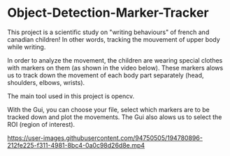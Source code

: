 # Object-Detection-Marker-Tracker

This project is a scientific study on "writing behaviours" of french and canadian children! 
In other words, tracking the mouvement of upper body while writing. 

In order to analyze the movement, the children are wearing special clothes with markers on them (as shown in the video below). These markers alows us to track down the movement of each body part separately (head, shoulders, elbows, wrists). 

The main tool used in this project is opencv. 

With the Gui, you can choose your file, select which markers are to be tracked down and plot the movements. The Gui also alows us to select the ROI (region of interest).

https://user-images.githubusercontent.com/94750505/194780896-212fe225-f311-4981-8bc4-0a0c98d26d8e.mp4

